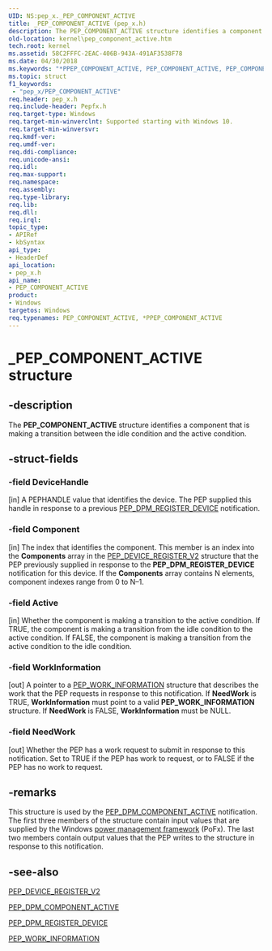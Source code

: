 ```yaml
---
UID: NS:pep_x._PEP_COMPONENT_ACTIVE
title: _PEP_COMPONENT_ACTIVE (pep_x.h)
description: The PEP_COMPONENT_ACTIVE structure identifies a component that is making a transition between the idle condition and the active condition.
old-location: kernel\pep_component_active.htm
tech.root: kernel
ms.assetid: 58C2FFFC-2EAC-406B-943A-491AF3538F78
ms.date: 04/30/2018
ms.keywords: "*PPEP_COMPONENT_ACTIVE, PEP_COMPONENT_ACTIVE, PEP_COMPONENT_ACTIVE structure [Kernel-Mode Driver Architecture], PPEP_COMPONENT_ACTIVE, PPEP_COMPONENT_ACTIVE structure pointer [Kernel-Mode Driver Architecture], _PEP_COMPONENT_ACTIVE, kernel.pep_component_active, pep_x/PEP_COMPONENT_ACTIVE, pep_x/PPEP_COMPONENT_ACTIVE"
ms.topic: struct
f1_keywords:
 - "pep_x/PEP_COMPONENT_ACTIVE"
req.header: pep_x.h
req.include-header: Pepfx.h
req.target-type: Windows
req.target-min-winverclnt: Supported starting with Windows 10.
req.target-min-winversvr: 
req.kmdf-ver: 
req.umdf-ver: 
req.ddi-compliance: 
req.unicode-ansi: 
req.idl: 
req.max-support: 
req.namespace: 
req.assembly: 
req.type-library: 
req.lib: 
req.dll: 
req.irql: 
topic_type:
- APIRef
- kbSyntax
api_type:
- HeaderDef
api_location:
- pep_x.h
api_name:
- PEP_COMPONENT_ACTIVE
product:
- Windows
targetos: Windows
req.typenames: PEP_COMPONENT_ACTIVE, *PPEP_COMPONENT_ACTIVE
---
```


# _PEP_COMPONENT_ACTIVE structure


## -description


The <b>PEP_COMPONENT_ACTIVE</b> structure identifies a component that is making a transition between the idle condition and the active condition.


## -struct-fields




### -field DeviceHandle

[in] A PEPHANDLE value that identifies the device. The PEP supplied this handle in response to a previous <a href="https://docs.microsoft.com/windows-hardware/drivers/ddi/pepfx/ns-pepfx-_pep_register_crashdump_device">PEP_DPM_REGISTER_DEVICE</a> notification.


### -field Component

[in] The index that identifies the component. This member is an index into the <b>Components</b> array in the <a href="https://docs.microsoft.com/windows-hardware/drivers/ddi/pepfx/ns-pepfx-_pep_device_register_v2">PEP_DEVICE_REGISTER_V2</a> structure that the PEP previously supplied in response to the <b>PEP_DPM_REGISTER_DEVICE</b> notification for this device. If the <b>Components</b> array contains N elements, component indexes range from 0 to N–1.


### -field Active

[in] Whether the component is making a transition to the active condition. If TRUE, the component is making a transition from the idle condition to the active condition. If FALSE, the component is making a transition from the active condition to the idle condition.


### -field WorkInformation

[out] A pointer to a <a href="https://docs.microsoft.com/windows-hardware/drivers/ddi/pepfx/ns-pepfx-_pep_work_information">PEP_WORK_INFORMATION</a> structure that describes the work that the PEP requests in response to this notification. If <b>NeedWork</b> is TRUE, <b>WorkInformation</b> must point to a valid <b>PEP_WORK_INFORMATION</b> structure. If <b>NeedWork</b> is FALSE, <b>WorkInformation</b> must be NULL.


### -field NeedWork

[out] Whether the PEP has a work request to submit in response to this notification. Set to TRUE if the PEP has work to request, or to FALSE if the PEP has no work to request.


## -remarks



This structure is used by the <a href="https://docs.microsoft.com/windows-hardware/drivers/ddi/pep_x/ns-pep_x-_pep_component_active">PEP_DPM_COMPONENT_ACTIVE</a> notification. The first three members of the structure contain input values that are supplied by the Windows <a href="https://docs.microsoft.com/windows-hardware/drivers/ddi/index">power management framework</a> (PoFx). The last two members contain output values that the PEP writes to the structure in response to this notification.




## -see-also




<a href="https://docs.microsoft.com/windows-hardware/drivers/ddi/pepfx/ns-pepfx-_pep_device_register_v2">PEP_DEVICE_REGISTER_V2</a>



<a href="https://docs.microsoft.com/windows-hardware/drivers/ddi/pep_x/ns-pep_x-_pep_component_active">PEP_DPM_COMPONENT_ACTIVE</a>



<a href="https://docs.microsoft.com/windows-hardware/drivers/ddi/pepfx/ns-pepfx-_pep_register_crashdump_device">PEP_DPM_REGISTER_DEVICE</a>



<a href="https://docs.microsoft.com/windows-hardware/drivers/ddi/pepfx/ns-pepfx-_pep_work_information">PEP_WORK_INFORMATION</a>
 

 

